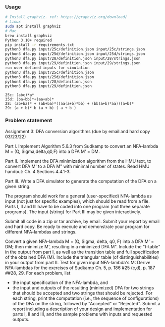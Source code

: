### Usage

```sh
# Install graphviz. ref: https://graphviz.org/download/
# Linux
sudo apt install graphviz
# Mac
brew install graphviz
Python 3.10+ required
pip install -r requirements.txt
python3 dfa.py input/25c/definition.json input/25c/strings.json
python3 dfa.py input/25d/definition.json input/25d/strings.json
python3 dfa.py input/28/definition.json input/28/strings.json
python3 dfa.py input/29/definition.json input/29/strings.json
run user defined inputs for simulation 
python3 dfa.py input/25c/definition.json
python3 dfa.py input/25d/definition.json
python3 dfa.py input/28/definition.json
python3 dfa.py input/29/definition.json
```

```
25c: (abc)*a*
25d: (ba+bb)*+(aa+ab)*
28: (ab+ba)* + (ab+ba)*((aa(a+b)*bb) + (bb(a+b)*aa))(a+b)*
29: (a + b)* b (a + b) ( a + b )
```

### Problem statement
Assignment 3: DFA conversion algorithms (due by email and hard copy 03/23/22) 

Part I. Implement Algorithm 5.6.3 from Sudkamp to convert an NFA-lambda M = (Q, Sigma,delta,q0,F) into a DFA M' = DM.

Part II. Implement the DFA minimization algorithm from the HMU text, to convert DFA M' to a DFA M" with minimal number of states. Read HMU handout: Ch. 4 Sections 4.4.1-3. 

Part III. Write a DFA simulator to generate the computation of the DFA on a given string. 

The program should work for a general (user-specified) NFA-lambda as input (not just for specific examples), which should be read from a file. 
Parts I, II and Ill have to be coded into one program (not three separate programs). 
The input (string) for Part III may be given interactively. 

Submit all code in a zip or tar archive, by email. Submit your report by email and hard copy. Be ready to execute and demonstrate your program for different NFA-lambdas and strings.

Convert a given NFA-lambda M = (Q, Sigma, delta, q0, F) into a DFA M' = DM; then minimize M', resulting in a minimized DFA M".
Include the "t-table" in the output from part I, as well as the transition table and full specification of the obtained DFA (M).
Include the triangular table (of distinguishabilities) in your output from part II.
Test for given input NFA-lambda's M:
Derive NFA-lambdas for the exercises of Sudkamp Ch. 5, p. 186 #25 (c,d), p. 187 ##28, 29. 
For each problem, list 
- the input specification of the NFA-lambda, and 
- the input and outputs of the resulting (minimized) DFA for two strings that should be accepted and two strings that should be rejected.
For each string, print the computation (i.e., the sequence of configurations) of the DFA on the string, followed by "Accepted" or "Rejected". Submit a report including a description of your design and implementation for parts I, II and III, and the sample problems with inputs and requested outputs.
